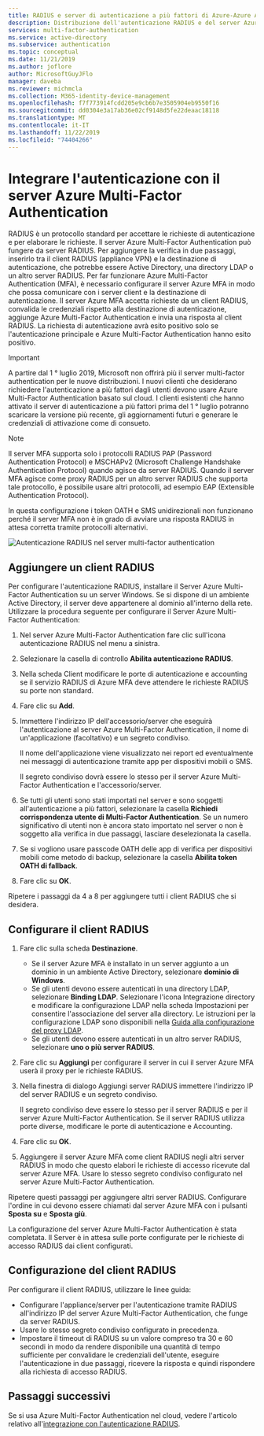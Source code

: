 ```yaml
---
title: RADIUS e server di autenticazione a più fattori di Azure-Azure Active Directory
description: Distribuzione dell'autenticazione RADIUS e del server Azure Multi-Factor Authentication.
services: multi-factor-authentication
ms.service: active-directory
ms.subservice: authentication
ms.topic: conceptual
ms.date: 11/21/2019
ms.author: joflore
author: MicrosoftGuyJFlo
manager: daveba
ms.reviewer: michmcla
ms.collection: M365-identity-device-management
ms.openlocfilehash: f7f773914fcdd205e9cb6b7e3505904eb9550f16
ms.sourcegitcommit: dd0304e3a17ab36e02cf9148d5fe22deaac18118
ms.translationtype: MT
ms.contentlocale: it-IT
ms.lasthandoff: 11/22/2019
ms.locfileid: "74404266"
---
```

# <a name="integrate-radius-authentication-with-azure-multi-factor-authentication-server"></a>Integrare l'autenticazione con il server Azure Multi-Factor Authentication

RADIUS è un protocollo standard per accettare le richieste di autenticazione e per elaborare le richieste. Il server Azure Multi-Factor Authentication può fungere da server RADIUS. Per aggiungere la verifica in due passaggi, inserirlo tra il client RADIUS (appliance VPN) e la destinazione di autenticazione, che potrebbe essere Active Directory, una directory LDAP o un altro server RADIUS. Per far funzionare Azure Multi-Factor Authentication (MFA), è necessario configurare il server Azure MFA in modo che possa comunicare con i server client e la destinazione di autenticazione. Il server Azure MFA accetta richieste da un client RADIUS, convalida le credenziali rispetto alla destinazione di autenticazione, aggiunge Azure Multi-Factor Authentication e invia una risposta al client RADIUS. La richiesta di autenticazione avrà esito positivo solo se l'autenticazione principale e Azure Multi-Factor Authentication hanno esito positivo.

> [!IMPORTANT]
> A partire dal 1 ° luglio 2019, Microsoft non offrirà più il server multi-factor authentication per le nuove distribuzioni. I nuovi clienti che desiderano richiedere l'autenticazione a più fattori dagli utenti devono usare Azure Multi-Factor Authentication basato sul cloud. I clienti esistenti che hanno attivato il server di autenticazione a più fattori prima del 1 ° luglio potranno scaricare la versione più recente, gli aggiornamenti futuri e generare le credenziali di attivazione come di consueto.

> [!NOTE]
> Il server MFA supporta solo i protocolli RADIUS PAP (Password Authentication Protocol) e MSCHAPv2 (Microsoft Challenge Handshake Authentication Protocol) quando agisce da server RADIUS.  Quando il server MFA agisce come proxy RADIUS per un altro server RADIUS che supporta tale protocollo, è possibile usare altri protocolli, ad esempio EAP (Extensible Authentication Protocol).
>
> In questa configurazione i token OATH e SMS unidirezionali non funzionano perché il server MFA non è in grado di avviare una risposta RADIUS in attesa corretta tramite protocolli alternativi.

![Autenticazione RADIUS nel server multi-factor authentication](./media/howto-mfaserver-dir-radius/radius.png)

## <a name="add-a-radius-client"></a>Aggiungere un client RADIUS

Per configurare l'autenticazione RADIUS, installare il Server Azure Multi-Factor Authentication su un server Windows. Se si dispone di un ambiente Active Directory, il server deve appartenere al dominio all'interno della rete. Utilizzare la procedura seguente per configurare il Server Azure Multi-Factor Authentication:

1. Nel server Azure Multi-Factor Authentication fare clic sull'icona autenticazione RADIUS nel menu a sinistra.
2. Selezionare la casella di controllo **Abilita autenticazione RADIUS**.
3. Nella scheda Client modificare le porte di autenticazione e accounting se il servizio RADIUS di Azure MFA deve attendere le richieste RADIUS su porte non standard.
4. Fare clic su **Add**.
5. Immettere l'indirizzo IP dell'accessorio/server che eseguirà l'autenticazione al server Azure Multi-Factor Authentication, il nome di un'applicazione (facoltativo) e un segreto condiviso.

   Il nome dell'applicazione viene visualizzato nei report ed eventualmente nei messaggi di autenticazione tramite app per dispositivi mobili o SMS.

   Il segreto condiviso dovrà essere lo stesso per il server Azure Multi-Factor Authentication e l'accessorio/server.

6. Se tutti gli utenti sono stati importati nel server e sono soggetti all'autenticazione a più fattori, selezionare la casella **Richiedi corrispondenza utente di Multi-Factor Authentication**. Se un numero significativo di utenti non è ancora stato importato nel server o non è soggetto alla verifica in due passaggi, lasciare deselezionata la casella.
7. Se si vogliono usare passcode OATH delle app di verifica per dispositivi mobili come metodo di backup, selezionare la casella **Abilita token OATH di fallback**.
8. Fare clic su **OK**.

Ripetere i passaggi da 4 a 8 per aggiungere tutti i client RADIUS che si desidera.

## <a name="configure-your-radius-client"></a>Configurare il client RADIUS

1. Fare clic sulla scheda **Destinazione**.
   * Se il server Azure MFA è installato in un server aggiunto a un dominio in un ambiente Active Directory, selezionare **dominio di Windows**.
   * Se gli utenti devono essere autenticati in una directory LDAP, selezionare **Binding LDAP**.
      Selezionare l'icona Integrazione directory e modificare la configurazione LDAP nella scheda Impostazioni per consentire l'associazione del server alla directory. Le istruzioni per la configurazione LDAP sono disponibili nella [Guida alla configurazione del proxy LDAP](howto-mfaserver-dir-ldap.md).
   * Se gli utenti devono essere autenticati in un altro server RADIUS, selezionare **uno o più server RADIUS**.
1. Fare clic su **Aggiungi** per configurare il server in cui il server Azure MFA userà il proxy per le richieste RADIUS.
1. Nella finestra di dialogo Aggiungi server RADIUS immettere l'indirizzo IP del server RADIUS e un segreto condiviso.

   Il segreto condiviso deve essere lo stesso per il server RADIUS e per il server Azure Multi-Factor Authentication. Se il server RADIUS utilizza porte diverse, modificare le porte di autenticazione e Accounting.

1. Fare clic su **OK**.
1. Aggiungere il server Azure MFA come client RADIUS negli altri server RADIUS in modo che questo elabori le richieste di accesso ricevute dal server Azure MFA. Usare lo stesso segreto condiviso configurato nel server Azure Multi-Factor Authentication.

Ripetere questi passaggi per aggiungere altri server RADIUS. Configurare l'ordine in cui devono essere chiamati dal server Azure MFA con i pulsanti **Sposta su** e **Sposta giù**.

La configurazione del server Azure Multi-Factor Authentication è stata completata. Il Server è in attesa sulle porte configurate per le richieste di accesso RADIUS dai client configurati.

## <a name="radius-client-configuration"></a>Configurazione del client RADIUS

Per configurare il client RADIUS, utilizzare le linee guida:

* Configurare l'appliance/server per l'autenticazione tramite RADIUS all'indirizzo IP del server Azure Multi-Factor Authentication, che funge da server RADIUS.
* Usare lo stesso segreto condiviso configurato in precedenza.
* Impostare il timeout di RADIUS su un valore compreso tra 30 e 60 secondi in modo da rendere disponibile una quantità di tempo sufficiente per convalidare le credenziali dell'utente, eseguire l'autenticazione in due passaggi, ricevere la risposta e quindi rispondere alla richiesta di accesso RADIUS.

## <a name="next-steps"></a>Passaggi successivi

Se si usa Azure Multi-Factor Authentication nel cloud, vedere l'articolo relativo all'[integrazione con l'autenticazione RADIUS](howto-mfa-nps-extension.md). 
